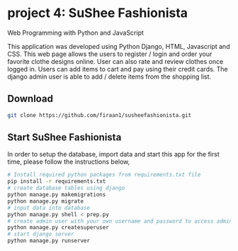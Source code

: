 # project 4: **SuShee Fashionista**

Web Programming with Python and JavaScript

This application was developed using Python Django, HTML, Javascript and CSS.
This web page allows the users to register / login and order your favorite clothe designs online. User can also rate and review clothes once logged in. Users can add items to cart and pay using their credit cards. The django admin user is able to add / delete items from the shopping list.

## Download

``` bash
git clone https://github.com/firaan1/susheefashionista.git
```

## Start **SuShee Fashionista**
In order to setup the database, import data and start this app for the first time, please follow the instructions below,
``` bash
# Install required python packages from requirements.txt file
pip install -r requirements.txt
# create database tables using django
python manage.py makemigrations
python manage.py migrate
# input data into database
python manage.py shell < prep.py
# create admin user with your own username and password to access admin page
python manage.py createsuperuser
# start django server
python manage.py runserver
```
